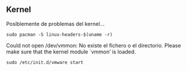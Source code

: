 ## Kernel

Posiblemente de problemas del kernel...

    sudo pacman -S linux-headers-$(uname -r)
 
 Could not open /dev/vmmon: No existe el fichero o el directorio. Please make sure that the kernel module `vmmon’ is loaded.
 
    sudo /etc/init.d/vmware start
